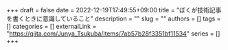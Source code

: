+++
draft = false
date = 2022-12-19T17:49:55+09:00
title = "ぼくが技術記事を書くときに意識していること"
description = ""
slug = ""
authors = []
tags = []
categories = []
externalLink = "https://qiita.com/Junya_Tsukuba/items/7ab57b28f3351bf11534"
series = []
+++
